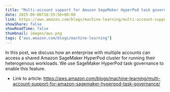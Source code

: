 ```yaml
---
title: "Multi-account support for Amazon SageMaker HyperPod task governance"
date: 2025-06-06T16:55:56+00:00
link: https://aws.amazon.com/blogs/machine-learning/multi-account-support-for-amazon-sagemaker-hyperpod-task-governance/
showShare: false
showReadTime: false
thumbnail: images/aws.png
tags: ["aws.amazon.com/blogs/machine-learning"]
---
```

In this post, we discuss how an enterprise with multiple accounts can access a shared Amazon SageMaker HyperPod cluster for running their heterogenous workloads. We use SageMaker HyperPod task governance to enable this feature.

- Link to article: https://aws.amazon.com/blogs/machine-learning/multi-account-support-for-amazon-sagemaker-hyperpod-task-governance/